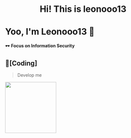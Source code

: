 <h1 align='center'> Hi! This is leonooo13</h1>
<h1> Yoo, I'm Leonooo13 👋</h1>

🕶️ **Focus on Information Security**

## 🌠[Coding]
> Develop me
<div>
    <img height="165" src="https://github-readme-stats.vercel.app/api/top-langs/?username=leonooo13&hide=html,css,Jupyter+Notebook,ruby,javascript&theme=calm&langs_count=6&layout=compact" />
</div>
